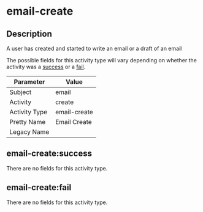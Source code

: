 email-create
============

Description
-----------
A user has created and started to write an email or a draft of an email

The possible fields for this activity type will vary depending on whether the activity was a [success](#email-createsuccess) or a [fail](#email-createfail).

| Parameter     | Value        |
| ------------- | ------------ |
| Subject       | email        |
| Activity      | create       |
| Activity Type | email-create |
| Pretty Name   | Email Create |
| Legacy Name   |              |

email-create:success
--------------------

There are no fields for this activity type.


email-create:fail
-----------------

There are no fields for this activity type.
